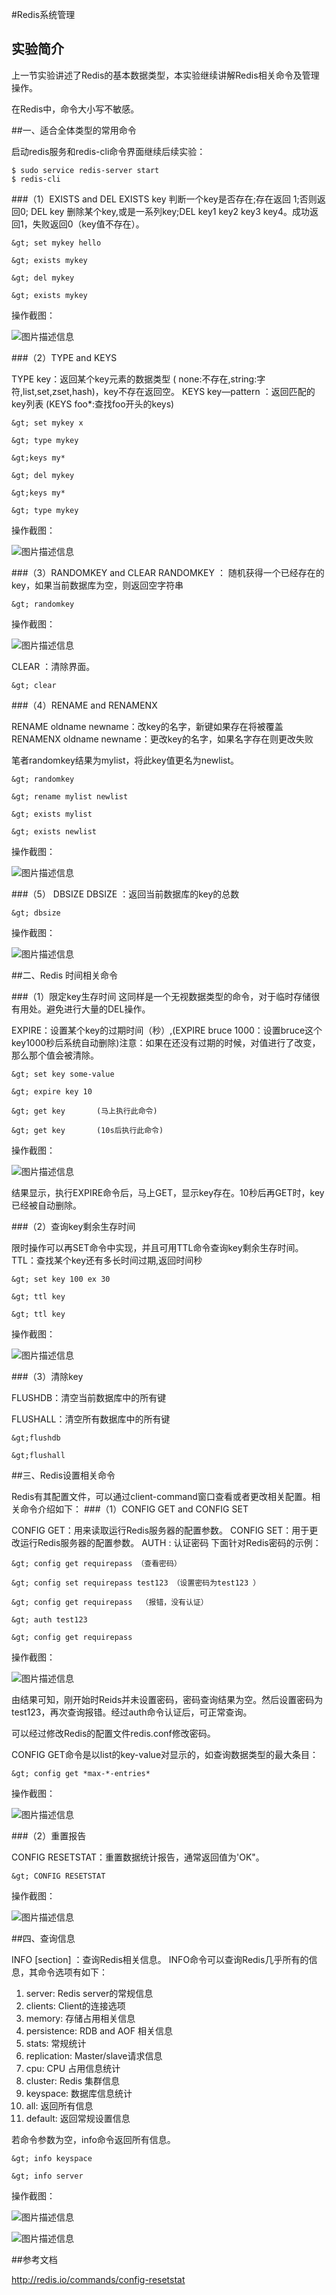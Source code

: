 #Redis系统管理

## 实验简介

上一节实验讲述了Redis的基本数据类型，本实验继续讲解Redis相关命令及管理操作。

在Redis中，命令大小写不敏感。

##一、适合全体类型的常用命令

启动redis服务和redis-cli命令界面继续后续实验：

```
$ sudo service redis-server start
$ redis-cli
```

###（1）EXISTS and DEL
EXISTS key 判断一个key是否存在;存在返回 1;否则返回0;
DEL key  删除某个key,或是一系列key;DEL key1 key2 key3 key4。成功返回1，失败返回0（key值不存在）。


```
&gt; set mykey hello

&gt; exists mykey

&gt; del mykey

&gt; exists mykey
```

操作截图：

![图片描述信息](https://dn-anything-about-doc.qbox.me/userid42227labid911time1429498813713?watermark/1/image/aHR0cDovL3N5bC1zdGF0aWMucWluaXVkbi5jb20vaW1nL3dhdGVybWFyay5wbmc=/dissolve/60/gravity/SouthEast/dx/0/dy/10)


###（2）TYPE and KEYS 

TYPE key：返回某个key元素的数据类型 ( none:不存在,string:字符,list,set,zset,hash)，key不存在返回空。
KEYS key—pattern ：返回匹配的key列表 (KEYS foo*:查找foo开头的keys)

```
&gt; set mykey x

&gt; type mykey

&gt;keys my*

&gt; del mykey

&gt;keys my*

&gt; type mykey
```
操作截图：

![图片描述信息](https://dn-anything-about-doc.qbox.me/userid42227labid913time1429516992936?watermark/1/image/aHR0cDovL3N5bC1zdGF0aWMucWluaXVkbi5jb20vaW1nL3dhdGVybWFyay5wbmc=/dissolve/60/gravity/SouthEast/dx/0/dy/10)



###（3）RANDOMKEY and CLEAR
RANDOMKEY ： 随机获得一个已经存在的key，如果当前数据库为空，则返回空字符串
```
&gt; randomkey
```
操作截图：

![图片描述信息](https://dn-anything-about-doc.qbox.me/userid42227labid913time1429515047669?watermark/1/image/aHR0cDovL3N5bC1zdGF0aWMucWluaXVkbi5jb20vaW1nL3dhdGVybWFyay5wbmc=/dissolve/60/gravity/SouthEast/dx/0/dy/10)

CLEAR ：清除界面。
```
&gt; clear
```

###（4）RENAME  and  RENAMENX 

RENAME oldname newname：改key的名字，新键如果存在将被覆盖
RENAMENX oldname newname：更改key的名字，如果名字存在则更改失败

笔者randomkey结果为mylist，将此key值更名为newlist。
```
&gt; randomkey

&gt; rename mylist newlist

&gt; exists mylist

&gt; exists newlist

```

操作截图：

![图片描述信息](https://dn-anything-about-doc.qbox.me/userid42227labid913time1429515503329?watermark/1/image/aHR0cDovL3N5bC1zdGF0aWMucWluaXVkbi5jb20vaW1nL3dhdGVybWFyay5wbmc=/dissolve/60/gravity/SouthEast/dx/0/dy/10)

###（5） DBSIZE 
DBSIZE ：返回当前数据库的key的总数

```
&gt; dbsize
```

操作截图：

![图片描述信息](https://dn-anything-about-doc.qbox.me/userid42227labid913time1429515622274?watermark/1/image/aHR0cDovL3N5bC1zdGF0aWMucWluaXVkbi5jb20vaW1nL3dhdGVybWFyay5wbmc=/dissolve/60/gravity/SouthEast/dx/0/dy/10)


##二、Redis 时间相关命令

###（1）限定key生存时间
这同样是一个无视数据类型的命令，对于临时存储很有用处。避免进行大量的DEL操作。

EXPIRE：设置某个key的过期时间（秒）,(EXPIRE bruce 1000：设置bruce这个key1000秒后系统自动删除)注意：如果在还没有过期的时候，对值进行了改变，那么那个值会被清除。

```
&gt; set key some-value

&gt; expire key 10

&gt; get key       (马上执行此命令)

&gt; get key       (10s后执行此命令)
```
操作截图：

![图片描述信息](https://dn-anything-about-doc.qbox.me/userid42227labid911time1429499147841?watermark/1/image/aHR0cDovL3N5bC1zdGF0aWMucWluaXVkbi5jb20vaW1nL3dhdGVybWFyay5wbmc=/dissolve/60/gravity/SouthEast/dx/0/dy/10)

结果显示，执行EXPIRE命令后，马上GET，显示key存在。10秒后再GET时，key 已经被自动删除。

###（2）查询key剩余生存时间

限时操作可以再SET命令中实现，并且可用TTL命令查询key剩余生存时间。
TTL：查找某个key还有多长时间过期,返回时间秒
```
&gt; set key 100 ex 30

&gt; ttl key

&gt; ttl key

```
操作截图：

![图片描述信息](https://dn-anything-about-doc.qbox.me/userid42227labid911time1429499622388?watermark/1/image/aHR0cDovL3N5bC1zdGF0aWMucWluaXVkbi5jb20vaW1nL3dhdGVybWFyay5wbmc=/dissolve/60/gravity/SouthEast/dx/0/dy/10)

###（3）清除key

FLUSHDB：清空当前数据库中的所有键

FLUSHALL：清空所有数据库中的所有键

```
&gt;flushdb

&gt;flushall
```


##三、Redis设置相关命令
 
Redis有其配置文件，可以通过client-command窗口查看或者更改相关配置。相关命令介绍如下：
###（1）CONFIG GET and CONFIG SET

CONFIG GET：用来读取运行Redis服务器的配置参数。
CONFIG SET：用于更改运行Redis服务器的配置参数。
AUTH : 认证密码
下面针对Redis密码的示例：

```
&gt; config get requirepass （查看密码）

&gt; config set requirepass test123 （设置密码为test123 ）

&gt; config get requirepass  （报错，没有认证）

&gt; auth test123

&gt; config get requirepass
```

操作截图：

![图片描述信息](https://dn-anything-about-doc.qbox.me/userid42227labid913time1429520598484?watermark/1/image/aHR0cDovL3N5bC1zdGF0aWMucWluaXVkbi5jb20vaW1nL3dhdGVybWFyay5wbmc=/dissolve/60/gravity/SouthEast/dx/0/dy/10)

由结果可知，刚开始时Reids并未设置密码，密码查询结果为空。然后设置密码为test123，再次查询报错。经过auth命令认证后，可正常查询。

可以经过修改Redis的配置文件redis.conf修改密码。

CONFIG GET命令是以list的key-value对显示的，如查询数据类型的最大条目：

```
&gt; config get *max-*-entries* 

```

操作截图：

![图片描述信息](https://dn-anything-about-doc.qbox.me/userid42227labid913time1429521073401?watermark/1/image/aHR0cDovL3N5bC1zdGF0aWMucWluaXVkbi5jb20vaW1nL3dhdGVybWFyay5wbmc=/dissolve/60/gravity/SouthEast/dx/0/dy/10)

###（2）重置报告

CONFIG RESETSTAT：重置数据统计报告，通常返回值为&#39;OK&#34;。

```
&gt; CONFIG RESETSTAT
```
操作截图：


![图片描述信息](https://dn-anything-about-doc.qbox.me/userid42227labid913time1429521447546?watermark/1/image/aHR0cDovL3N5bC1zdGF0aWMucWluaXVkbi5jb20vaW1nL3dhdGVybWFyay5wbmc=/dissolve/60/gravity/SouthEast/dx/0/dy/10)

##四、查询信息

 INFO [section] ：查询Redis相关信息。
 INFO命令可以查询Redis几乎所有的信息，其命令选项有如下：
 
 1.  server: Redis server的常规信息
 2.   clients: Client的连接选项
 3.  memory: 存储占用相关信息
 4. persistence: RDB and AOF 相关信息
 5.   stats: 常规统计
 6.  replication: Master/slave请求信息
 7.  cpu: CPU 占用信息统计
 8.  cluster: Redis 集群信息
 9. keyspace: 数据库信息统计
 10. all: 返回所有信息
 11. default: 返回常规设置信息

若命令参数为空，info命令返回所有信息。


```
&gt; info keyspace

&gt; info server
```

操作截图：


![图片描述信息](https://dn-anything-about-doc.qbox.me/userid42227labid913time1429581133525?watermark/1/image/aHR0cDovL3N5bC1zdGF0aWMucWluaXVkbi5jb20vaW1nL3dhdGVybWFyay5wbmc=/dissolve/60/gravity/SouthEast/dx/0/dy/10)


![图片描述信息](https://dn-anything-about-doc.qbox.me/userid42227labid913time1429581162348?watermark/1/image/aHR0cDovL3N5bC1zdGF0aWMucWluaXVkbi5jb20vaW1nL3dhdGVybWFyay5wbmc=/dissolve/60/gravity/SouthEast/dx/0/dy/10)



##参考文档

http://redis.io/commands/config-resetstat




